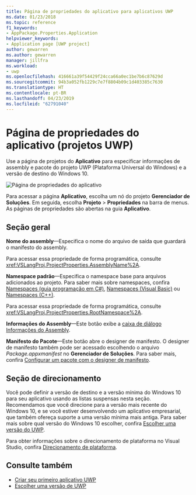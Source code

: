 ```yaml
---
title: Página de propriedades do aplicativo para aplicativos UWP
ms.date: 01/23/2018
ms.topic: reference
f1_keywords:
- AppPackage.Properties.Application
helpviewer_keywords:
- Application page [UWP project]
author: gewarren
ms.author: gewarren
manager: jillfra
ms.workload:
- uwp
ms.openlocfilehash: 416661a39f54429f24cca66a0ec1be7b6c87629d
ms.sourcegitcommit: 94b3a052fb1229c7e7f8804b09c1d403385c7630
ms.translationtype: HT
ms.contentlocale: pt-BR
ms.lasthandoff: 04/23/2019
ms.locfileid: "62791040"
---
```

# <a name="application-property-page-uwp-projects"></a>Página de propriedades do aplicativo (projetos UWP)

Use a página de projetos do **Aplicativo** para especificar informações de assembly e pacote do projeto UWP (Plataforma Universal do Windows) e a versão de destino do Windows 10.

![Página de propriedades do aplicativo](media/application-page-uwp.png)

Para acessar a página **Aplicativo**, escolha um nó do projeto **Gerenciador de Soluções**. Em seguida, escolha **Projeto** > **Propriedades** na barra de menus. As páginas de propriedades são abertas na guia **Aplicativo**.

## <a name="general-section"></a>Seção geral

**Nome do assembly**&mdash;Especifica o nome do arquivo de saída que guardará o manifesto do assembly.

Para acessar essa propriedade de forma programática, consulte <xref:VSLangProj.ProjectProperties.AssemblyName%2A>.

**Namespace padrão**&mdash;Especifica o namespace base para arquivos adicionados ao projeto. Para saber mais sobre namespaces, confira [Namespaces (guia programação em C#)](/dotnet/csharp/programming-guide/namespaces/), [Namespaces (Visual Basic)](/dotnet/visual-basic/programming-guide/program-structure/namespaces) ou [Namespaces (C++)](/cpp/cpp/namespaces-cpp).

Para acessar essa propriedade de forma programática, consulte <xref:VSLangProj.ProjectProperties.RootNamespace%2A>.

**Informações do Assembly**&mdash;Este botão exibe a [caixa de diálogo Informações do Assembly](../../ide/reference/assembly-information-dialog-box.md).

**Manifesto do Pacote**&mdash;Este botão abre o designer de manifesto. O designer de manifesto também pode ser acessado escolhendo o arquivo _Package.appxmanifest_ no **Gerenciador de Soluções**. Para saber mais, confira [Configurar um pacote com o designer de manifesto](/windows/uwp/packaging/packaging-uwp-apps#configure-an-app-package).

## <a name="targeting-section"></a>Seção de direcionamento

Você pode definir a versão de destino e a versão mínima do Windows 10 para seu aplicativo usando as listas suspensas nesta seção. Recomendamos que você direcione para a versão mais recente do Windows 10, e se você estiver desenvolvendo um aplicativo empresarial, que também ofereça suporte a uma versão mínima mais antiga. Para saber mais sobre qual versão do Windows 10 escolher, confira [Escolher uma versão do UWP](/windows/uwp/updates-and-versions/choose-a-uwp-version).

Para obter informações sobre o direcionamento de plataforma no Visual Studio, confira [Direcionamento de plataforma](/visualstudio/productinfo/vs2017-compatibility-vs#platform-targeting).

## <a name="see-also"></a>Consulte também

- [Criar seu primeiro aplicativo UWP](/windows/uwp/get-started/your-first-app)
- [Escolher uma versão de UWP](/windows/uwp/updates-and-versions/choose-a-uwp-version)